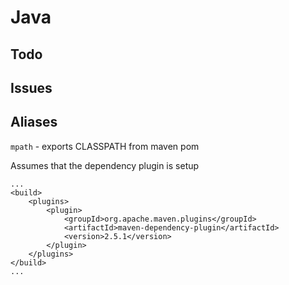 # Java

## Todo

## Issues

## Aliases

`mpath` - exports CLASSPATH from maven pom

Assumes that the dependency plugin is setup

    ...
    <build>
        <plugins>
            <plugin>
                <groupId>org.apache.maven.plugins</groupId>
                <artifactId>maven-dependency-plugin</artifactId>
                <version>2.5.1</version>
            </plugin>
        </plugins>
    </build>
    ...
